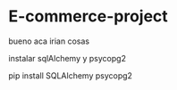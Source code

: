 # E-commerce-project
bueno aca irian cosas

instalar sqlAlchemy y psycopg2

pip install SQLAlchemy psycopg2
